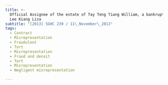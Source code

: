 ```yaml
---
title: >-
  Official Assignee of the estate of Tay Teng Tiang William, a bankrupt v Tay
  Lee Kiang Liza
subtitle: "[2013] SGHC 239 / 11\_November\_2013"
tags:
  - Contract
  - Misrepresentation
  - Fraudulent
  - Tort
  - Misrepresentation
  - Fraud and deceit
  - Tort
  - Misrepresentation
  - Negligent misrepresentation

---
```


